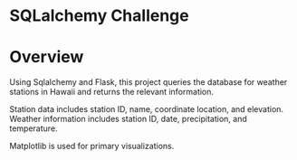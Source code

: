 # SQLalchemy Challenge
# Overview
Using Sqlalchemy and Flask, this project queries the database for weather stations in Hawaii and returns the relevant information.

Station data includes station ID, name, coordinate location, and elevation.
Weather information includes station ID, date, precipitation, and temperature.

Matplotlib is used for primary visualizations.


